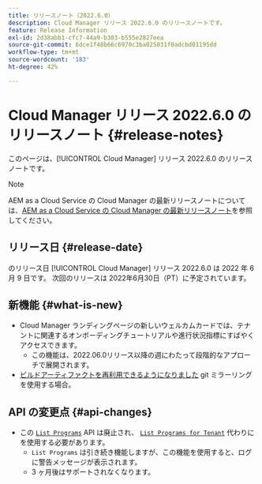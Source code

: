 ```yaml
---
title: リリースノート（2022.6.0）
description: Cloud Manager リリース 2022.6.0 のリリースノートです。
feature: Release Information
exl-id: 2d38abb1-cfc7-44a9-b303-b555e2827eea
source-git-commit: 6dce1f48b66c6970c3ba025031f0adcbd01195dd
workflow-type: tm+mt
source-wordcount: '183'
ht-degree: 42%

---
```



# Cloud Manager リリース 2022.6.0 のリリースノート {#release-notes}

このページは、[!UICONTROL Cloud Manager] リリース 2022.6.0 のリリースノートです。

>[!NOTE]
>
>AEM as a Cloud Service の Cloud Manager の最新リリースノートについては、[AEM as a Cloud Service の Cloud Manager の最新リリースノート](https://experienceleague.adobe.com/docs/experience-manager-cloud-service/content/implementing/using-cloud-manager/release-notes-cloud-manager/release-notes-cm-current.html?lang=ja)を参照してください。

## リリース日 {#release-date}

のリリース日 [!UICONTROL Cloud Manager] リリース 2022.6.0 は 2022 年 6 月 9 日です。 次回のリリースは 2022年6月30日（PT）に予定されています。

## 新機能 {#what-is-new}

* Cloud Manager ランディングページの新しいウェルカムカードでは、テナントに関連するオンボーディングチュートリアルや進行状況指標にすばやくアクセスできます。
   * この機能は、2022.06.0リリース以降の週にわたって段階的なアプローチで展開されます。
* [ビルドアーティファクトを再利用できるようになりました](/help/using/setting-up-project.md#build-artifact-reuse) git ミラーリングを使用する場合。

## API の変更点 {#api-changes}

* この [`List Programs`](https://developer.adobe.com/experience-cloud/cloud-manager/reference/api/#operation/getPrograms) API は廃止され、 [`List Programs for Tenant`](https://developer.adobe.com/experience-cloud/cloud-manager/reference/api/#operation/getProgramsForTenant) 代わりにを使用する必要があります。
   * `List Programs` は引き続き機能しますが、この機能を使用すると、ログに警告メッセージが表示されます。
   * 3 ヶ月後はサポートされなくなります。
